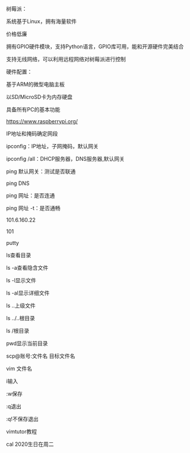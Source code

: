 树莓派：

系统基于Linux，拥有海量软件

价格低廉

拥有GPIO硬件模块，支持Python语言，GPIO库可用，能和开源硬件完美结合

支持无线网络，可以利用远程网络对树莓派进行控制

硬件配置：

基于ARM的微型电脑主板

以SD/MicroSD卡为内存硬盘

具备所有PC的基本功能

https://www.raspberrypi.org/



IP地址和掩码确定网段

ipconfig：IP地址，子网掩码，默认网关

ipconfig /all：DHCP服务器，DNS服务器,默认网关

ping 默认网关：测试是否联通

ping DNS

ping 网址：是否连通

ping 网址 -t：是否通畅

101.6.160.22

101

putty

ls查看目录

ls -a查看隐含文件

ls -l显示文件

ls -al显示详细文件

ls ..上级文件

ls ../..根目录

ls /根目录

pwd显示当前目录

scp@账号:文件名 目标文件名



vim 文件名

i输入

:w保存

:q退出

:q!不保存退出

vimtutor教程

cal 2020生日在周二

